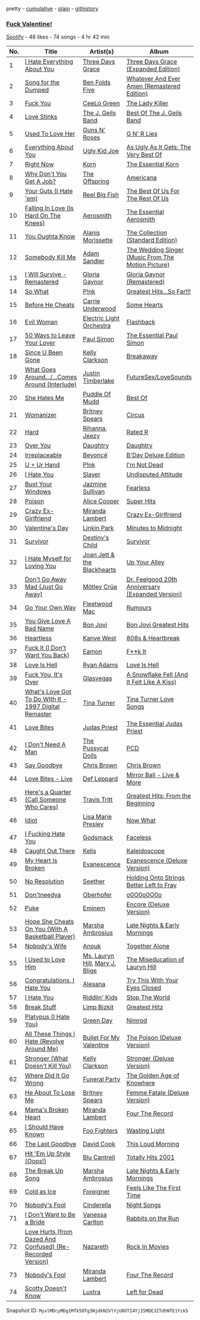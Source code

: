 pretty - [cumulative](/playlists/cumulative/5Dn14a8hNIhT3NLLjUUBGL.md) - [plain](/playlists/plain/5Dn14a8hNIhT3NLLjUUBGL) - [githistory](https://github.githistory.xyz/mackorone/spotify-playlist-archive/blob/main/playlists/plain/5Dn14a8hNIhT3NLLjUUBGL)

### [Fuck Valentine!](https://open.spotify.com/playlist/5Dn14a8hNIhT3NLLjUUBGL)

> 

[Spotify](https://open.spotify.com/user/spotify) - 48 likes - 74 songs - 4 hr 42 min

| No. | Title | Artist(s) | Album | Length |
|---|---|---|---|---|
| 1 | [I Hate Everything About You](https://open.spotify.com/track/6rUp7v3l8yC4TKxAAR5Bmx) | [Three Days Grace](https://open.spotify.com/artist/2xiIXseIJcq3nG7C8fHeBj) | [Three Days Grace \(Expanded Edition\)](https://open.spotify.com/album/38pfSOHvxHqDWwDnjZ25U5) | 3:51 |
| 2 | [Song for the Dumped](https://open.spotify.com/track/3u13MyusqSsMVegpADUHHP) | [Ben Folds Five](https://open.spotify.com/artist/44gRHbEm4Uqa0ykW0rDTNk) | [Whatever And Ever Amen \(Remastered Edition\)](https://open.spotify.com/album/3oz8kworUyU7oXjaEVhDsZ) | 3:51 |
| 3 | [Fuck You](https://open.spotify.com/track/4ycLiPVzE5KamivXrAzGFG) | [CeeLo Green](https://open.spotify.com/artist/5nLYd9ST4Cnwy6NHaCxbj8) | [The Lady Killer](https://open.spotify.com/album/3MXU6UoWrf4w4bOvjZTlvY) | 3:42 |
| 4 | [Love Stinks](https://open.spotify.com/track/2CCtvImOR0UZjn0uPLB94P) | [The J\. Geils Band](https://open.spotify.com/artist/69Mj3u4FTUrpyeGNSIaU6F) | [Best Of The J\. Geils Band](https://open.spotify.com/album/2FZfWyxQuzOcmwzrxlqKRp) | 3:45 |
| 5 | [Used To Love Her](https://open.spotify.com/track/2uduMoxSNLkDBhyLS2JroT) | [Guns N' Roses](https://open.spotify.com/artist/3qm84nBOXUEQ2vnTfUTTFC) | [G N' R Lies](https://open.spotify.com/album/6z5LStxyQzrUTrVxjiOXVU) | 3:11 |
| 6 | [Everything About You](https://open.spotify.com/track/1O2ACd0zg4GYgQRhLBGYDV) | [Ugly Kid Joe](https://open.spotify.com/artist/3XsgWn63EnA4wYZBjVyxjf) | [As Ugly As It Gets: The Very Best Of](https://open.spotify.com/album/5oukrASJpumQ9tUHxgK5Kj) | 4:15 |
| 7 | [Right Now](https://open.spotify.com/track/5yMJvJL1GdtoWwW58hOTvE) | [Korn](https://open.spotify.com/artist/3RNrq3jvMZxD9ZyoOZbQOD) | [The Essential Korn](https://open.spotify.com/album/4YsYdC1VAagQknJujE7cvC) | 3:09 |
| 8 | [Why Don't You Get A Job?](https://open.spotify.com/track/5EuDF2V1GOw817RaApPyBJ) | [The Offspring](https://open.spotify.com/artist/5LfGQac0EIXyAN8aUwmNAQ) | [Americana](https://open.spotify.com/album/4R2blKzIP9cEhgz7bMsRSt) | 2:51 |
| 9 | [Your Guts \(I Hate 'em\)](https://open.spotify.com/track/4CYcL38fBwxYiQUrTq5zp8) | [Reel Big Fish](https://open.spotify.com/artist/3bXhZFreBJF4QDUUiMmtZW) | [The Best Of Us For The Rest Of Us](https://open.spotify.com/album/1U7jVocQwP0iF7eQP0wmUI) | 2:02 |
| 10 | [Falling In Love \(Is Hard On The Knees\)](https://open.spotify.com/track/3JsNHSOWWJ7X3axxroxmFf) | [Aerosmith](https://open.spotify.com/artist/7Ey4PD4MYsKc5I2dolUwbH) | [The Essential Aerosmith](https://open.spotify.com/album/0YlgzYfI3a1OrGBBN0wWTG) | 3:26 |
| 11 | [You Oughta Know](https://open.spotify.com/track/17ZAZ24Eyh5fKqQ06u4R3d) | [Alanis Morissette](https://open.spotify.com/artist/6ogn9necmbUdCppmNnGOdi) | [The Collection \(Standard Edition\)](https://open.spotify.com/album/4N7LuZYpstQrtcHIoOKzqg) | 4:09 |
| 12 | [Somebody Kill Me](https://open.spotify.com/track/1LyW3Cwi49N1l58Pf1TNKy) | [Adam Sandler](https://open.spotify.com/artist/2LB9H0px4qWbCHg9Axzhga) | [The Wedding Singer \(Music From The Motion Picture\)](https://open.spotify.com/album/1zj1tn6yjZangQpuQHjJA3) | 1:52 |
| 13 | [I Will Survive \- Remastered](https://open.spotify.com/track/2DX0WG5OGLQLaXb41Cq1IA) | [Gloria Gaynor](https://open.spotify.com/artist/6V6WCgi7waF55bJmylC4H5) | [Gloria Gaynor \(Remastered\)](https://open.spotify.com/album/0KwI95bTOayhB4kTnCZNiH) | 4:55 |
| 14 | [So What](https://open.spotify.com/track/7bprRkhvOXWmWpqOrEWbXu) | [P!nk](https://open.spotify.com/artist/1KCSPY1glIKqW2TotWuXOR) | [Greatest Hits...So Far!!!](https://open.spotify.com/album/2tUn9E3nHXhUIJ47yv6ePD) | 3:34 |
| 15 | [Before He Cheats](https://open.spotify.com/track/0ZUo4YjG4saFnEJhdWp9Bt) | [Carrie Underwood](https://open.spotify.com/artist/4xFUf1FHVy696Q1JQZMTRj) | [Some Hearts](https://open.spotify.com/album/0kys2jaKAiDPfNBd4z7LAg) | 3:19 |
| 16 | [Evil Woman](https://open.spotify.com/track/0GjzyfE9VVSVVkheoweAGs) | [Electric Light Orchestra](https://open.spotify.com/artist/7jefIIksOi1EazgRTfW2Pk) | [Flashback](https://open.spotify.com/album/0fT2CI9hgHC1EH4Q4E8rER) | 4:19 |
| 17 | [50 Ways to Leave Your Lover](https://open.spotify.com/track/7bdDULyOUqNyWu6XPeAnSO) | [Paul Simon](https://open.spotify.com/artist/2CvCyf1gEVhI0mX6aFXmVI) | [The Essential Paul Simon](https://open.spotify.com/album/4kdOH3s9cRL9YykvHFpSlD) | 3:28 |
| 18 | [Since U Been Gone](https://open.spotify.com/track/3xrn9i8zhNZsTtcoWgQEAd) | [Kelly Clarkson](https://open.spotify.com/artist/3BmGtnKgCSGYIUhmivXKWX) | [Breakaway](https://open.spotify.com/album/5gDAEao3VxFdbm8vS0koQq) | 3:08 |
| 19 | [What Goes Around.../...Comes Around \(Interlude\)](https://open.spotify.com/track/3pD0f7hSJg2XdQ6udw5Tey) | [Justin Timberlake](https://open.spotify.com/artist/31TPClRtHm23RisEBtV3X7) | [FutureSex/LoveSounds](https://open.spotify.com/album/2scB1uhcCI1TSf6b9TCZK3) | 7:28 |
| 20 | [She Hates Me](https://open.spotify.com/track/5A3t6GVPUxBn5yxODZ8r8L) | [Puddle Of Mudd](https://open.spotify.com/artist/3dXaa6jwM7B52GZpaJEIr5) | [Best Of](https://open.spotify.com/album/5TnRBGlkLkrz14wl2fkGWI) | 3:36 |
| 21 | [Womanizer](https://open.spotify.com/track/1CrxDKnx34D9zoAIvf7B9H) | [Britney Spears](https://open.spotify.com/artist/26dSoYclwsYLMAKD3tpOr4) | [Circus](https://open.spotify.com/album/6vAjySa6CZLX1BpVXeFHo9) | 3:44 |
| 22 | [Hard](https://open.spotify.com/track/3XcCfweqtfMbZNbM7Mq0gg) | [Rihanna](https://open.spotify.com/artist/5pKCCKE2ajJHZ9KAiaK11H), [Jeezy](https://open.spotify.com/artist/4yBK75WVCQXej1p04GWqxH) | [Rated R](https://open.spotify.com/album/5oMe51UhWt6rsnkAvNRd1A) | 4:10 |
| 23 | [Over You](https://open.spotify.com/track/7mXmxXLAnsvXKt4Q37KoMI) | [Daughtry](https://open.spotify.com/artist/5P5FTygHyx2G57oszR3Wot) | [Daughtry](https://open.spotify.com/album/7MEQdKzqoG2QJYcT2XEKsW) | 3:24 |
| 24 | [Irreplaceable](https://open.spotify.com/track/6RX5iL93VZ5fKmyvNXvF1r) | [Beyoncé](https://open.spotify.com/artist/6vWDO969PvNqNYHIOW5v0m) | [B'Day Deluxe Edition](https://open.spotify.com/album/0Zd10MKN5j9KwUST0TdBBB) | 3:47 |
| 25 | [U + Ur Hand](https://open.spotify.com/track/1dEcMzexrBe5PiYnsZY1wY) | [P!nk](https://open.spotify.com/artist/1KCSPY1glIKqW2TotWuXOR) | [I'm Not Dead](https://open.spotify.com/album/1JOg7l9Z8Nu0gRt4aN5bTv) | 3:34 |
| 26 | [I Hate You](https://open.spotify.com/track/5wsEym4qOJZU7mm9Jdrmx8) | [Slayer](https://open.spotify.com/artist/1IQ2e1buppatiN1bxUVkrk) | [Undisputed Attitude](https://open.spotify.com/album/6E9K7KHifwy8W9tiHSoSI7) | 2:15 |
| 27 | [Bust Your Windows](https://open.spotify.com/track/56z2qI0gKcPthQF6l8AW3E) | [Jazmine Sullivan](https://open.spotify.com/artist/7gSjFKpVmDgC2MMsnN8CYq) | [Fearless](https://open.spotify.com/album/2V99Z0aZgSK6XTbh19UYTU) | 4:26 |
| 28 | [Poison](https://open.spotify.com/track/26CEBzFZShsdqFqS8ZsvAt) | [Alice Cooper](https://open.spotify.com/artist/3EhbVgyfGd7HkpsagwL9GS) | [Super Hits](https://open.spotify.com/album/1nnWcgO1OfQtlofaabxT2d) | 4:30 |
| 29 | [Crazy Ex\-Girlfriend](https://open.spotify.com/track/1F68OIOfSBrbPuX1p2V3IT) | [Miranda Lambert](https://open.spotify.com/artist/66lH4jAE7pqPlOlzUKbwA0) | [Crazy Ex\-Girlfriend](https://open.spotify.com/album/2fQgr6rudGpjhXTfAKe4u2) | 3:07 |
| 30 | [Valentine's Day](https://open.spotify.com/track/2vfshZvISOKy2Je7wQBWOV) | [Linkin Park](https://open.spotify.com/artist/6XyY86QOPPrYVGvF9ch6wz) | [Minutes to Midnight](https://open.spotify.com/album/2tlTBLz2w52rpGCLBGyGw6) | 3:16 |
| 31 | [Survivor](https://open.spotify.com/track/2Mpj1Ul5OFPyyP4wB62Rvi) | [Destiny's Child](https://open.spotify.com/artist/1Y8cdNmUJH7yBTd9yOvr5i) | [Survivor](https://open.spotify.com/album/2HcjLD0ButtKsQYqzoyOx9) | 4:14 |
| 32 | [I Hate Myself for Loving You](https://open.spotify.com/track/2HXixVqzzm9rEUIMAWzshl) | [Joan Jett & the Blackhearts](https://open.spotify.com/artist/1Fmb52lZ6Jv7FMWXXTPO3K) | [Up Your Alley](https://open.spotify.com/album/2pkv3nrNrwtUdT8VNWwt5U) | 4:06 |
| 33 | [Don't Go Away Mad \(Just Go Away\)](https://open.spotify.com/track/3XGbYvyi3sW9L5fzWluoAv) | [Mötley Crüe](https://open.spotify.com/artist/0cc6vw3VN8YlIcvr1v7tBL) | [Dr\. Feelgood 20th Anniversary \[Expanded Version\]](https://open.spotify.com/album/2875djKxniGsnRqe2KlGoy) | 4:39 |
| 34 | [Go Your Own Way](https://open.spotify.com/track/0FeCO85RKW8fDRytwXof2x) | [Fleetwood Mac](https://open.spotify.com/artist/08GQAI4eElDnROBrJRGE0X) | [Rumours](https://open.spotify.com/album/63k57x0qOkUWEMR0dkMivh) | 3:38 |
| 35 | [You Give Love A Bad Name](https://open.spotify.com/track/1MTMedlCphum6mRcd8YzvE) | [Bon Jovi](https://open.spotify.com/artist/58lV9VcRSjABbAbfWS6skp) | [Bon Jovi Greatest Hits](https://open.spotify.com/album/0C8Poy7zwJ1kQh2sldyvHm) | 3:43 |
| 36 | [Heartless](https://open.spotify.com/track/5h9pB5af60LWJBrG1HCHsU) | [Kanye West](https://open.spotify.com/artist/5K4W6rqBFWDnAN6FQUkS6x) | [808s & Heartbreak](https://open.spotify.com/album/2JK89jt4unItFroOr0kT3g) | 3:31 |
| 37 | [Fuck It \(I Don't Want You Back\)](https://open.spotify.com/track/7bchsHDaf9CRoe64ceIDYQ) | [Eamon](https://open.spotify.com/artist/1y20PpXw0yeuJ1avCD0Ob9) | [F\*\*k It](https://open.spotify.com/album/7kM8NDYQh4q6cQObl1fSZi) | 3:45 |
| 38 | [Love Is Hell](https://open.spotify.com/track/7vCtrwEkN6VV825JyWfUjO) | [Ryan Adams](https://open.spotify.com/artist/2qc41rNTtdLK0tV3mJn2Pm) | [Love Is Hell](https://open.spotify.com/album/7hUvCVVeWk0mXkqcl0Hhs2) | 3:19 |
| 39 | [Fuck You, It's Over](https://open.spotify.com/track/3ISZS7TmB2wom4dBzENNO4) | [Glasvegas](https://open.spotify.com/artist/478peoEkoKPsTgRiVzkvPl) | [A Snowflake Fell \(And It Felt Like A Kiss\)](https://open.spotify.com/album/03tIP9Yze8oqIQwfVoiFlg) | 4:43 |
| 40 | [What's Love Got To Do WIth It \- 1997 Digital Remaster](https://open.spotify.com/track/4QjjabJx7K14tHwxEVI0Xc) | [Tina Turner](https://open.spotify.com/artist/1zuJe6b1roixEKMOtyrEak) | [Tina Turner Love Songs](https://open.spotify.com/album/2leURyZTNszWf0NOrbWOW4) | 3:48 |
| 41 | [Love Bites](https://open.spotify.com/track/06di3QKhy7a0WtFN0JiPum) | [Judas Priest](https://open.spotify.com/artist/2tRsMl4eGxwoNabM08Dm4I) | [The Essential Judas Priest](https://open.spotify.com/album/65vtw6Mxuph5JRTPh9lLzL) | 4:48 |
| 42 | [I Don't Need A Man](https://open.spotify.com/track/0XEBKZHp8imfvf9NYjV8Kg) | [The Pussycat Dolls](https://open.spotify.com/artist/6wPhSqRtPu1UhRCDX5yaDJ) | [PCD](https://open.spotify.com/album/5x8e8UcCeOgrOzSnDGuPye) | 3:39 |
| 43 | [Say Goodbye](https://open.spotify.com/track/75KdMdPqZGO3FGNtpByM1p) | [Chris Brown](https://open.spotify.com/artist/7bXgB6jMjp9ATFy66eO08Z) | [Chris Brown](https://open.spotify.com/album/2gRm1k9fVkhTfZDHvBI2sR) | 4:49 |
| 44 | [Love Bites \- Live](https://open.spotify.com/track/6iCCvEH7xhkcsFTXnLVLIK) | [Def Leppard](https://open.spotify.com/artist/6H1RjVyNruCmrBEWRbD0VZ) | [Mirror Ball \- Live & More](https://open.spotify.com/album/3BO4hNrSnspOVwlloqedRc) | 7:28 |
| 45 | [Here's a Quarter \(Call Someone Who Cares\)](https://open.spotify.com/track/0RdMBceHhBJLqNjObk1NPP) | [Travis Tritt](https://open.spotify.com/artist/2M4Yt7oKGoYd0wqU44k4i2) | [Greatest Hits: From the Beginning](https://open.spotify.com/album/5pDzCS2g2oZueNkPr1S1Ey) | 2:32 |
| 46 | [Idiot](https://open.spotify.com/track/3GAiMe8Q4FJTYL0tfjqKbu) | [Lisa Marie Presley](https://open.spotify.com/artist/1JZsGhTI51A9ybuQZO07wf) | [Now What](https://open.spotify.com/album/4ah4y6QQZohYhT8iIJmVb0) | 4:09 |
| 47 | [I Fucking Hate You](https://open.spotify.com/track/0zLLdhJTWeNB8RW7Qv4lNn) | [Godsmack](https://open.spotify.com/artist/6gZq1Q6bdOxsUPUG1TaFbF) | [Faceless](https://open.spotify.com/album/7e5kCGe1TD9Er6DIcgtNyW) | 4:07 |
| 48 | [Caught Out There](https://open.spotify.com/track/1nZkrUFLq265za9lofFO3p) | [Kelis](https://open.spotify.com/artist/0IF46mUS8NXjgHabxk2MCM) | [Kaleidoscope](https://open.spotify.com/album/2VQFbPduHKk3SAyczWfpok) | 4:51 |
| 49 | [My Heart Is Broken](https://open.spotify.com/track/13YFr8zKKf3nXLtP5mlfCO) | [Evanescence](https://open.spotify.com/artist/5nGIFgo0shDenQYSE0Sn7c) | [Evanescence \(Deluxe Version\)](https://open.spotify.com/album/455vkP1HuYMC7Uw2iIz0DH) | 4:29 |
| 50 | [No Resolution](https://open.spotify.com/track/7BRFR6J6ufqRCGEC43c4t7) | [Seether](https://open.spotify.com/artist/6B5c4sch27tWHAGdarpPaW) | [Holding Onto Strings Better Left to Fray](https://open.spotify.com/album/659Cn3nYaB0hHS7ZE7MkgX) | 3:08 |
| 51 | [Don'tneedya](https://open.spotify.com/track/1oEx1j0X99SFOxBFWlrVqc) | [Oberhofer](https://open.spotify.com/artist/5zb7wVUx1vTXLB6HX26EnX) | [o0O0o0O0o](https://open.spotify.com/album/3f8nnwzr2a2KcZdRRVxakx) | 3:02 |
| 52 | [Puke](https://open.spotify.com/track/5F94xbz85nE6wfZGHqOMCG) | [Eminem](https://open.spotify.com/artist/7dGJo4pcD2V6oG8kP0tJRR) | [Encore \(Deluxe Version\)](https://open.spotify.com/album/1kTlYbs28MXw7hwO0NLYif) | 4:07 |
| 53 | [Hope She Cheats On You \(With A Basketball Player\)](https://open.spotify.com/track/0ocQiHwHrvLUcon6p3lJNa) | [Marsha Ambrosius](https://open.spotify.com/artist/46VWDbmWmzvPBTmkSr25gM) | [Late Nights & Early Mornings](https://open.spotify.com/album/3l9KeT7TXfQKg8RhzoC6DI) | 4:03 |
| 54 | [Nobody's Wife](https://open.spotify.com/track/1Q0p30HuN1ADMX2CmPzIvO) | [Anouk](https://open.spotify.com/artist/6ltVunYjAAD70YtVO6rxvX) | [Together Alone](https://open.spotify.com/album/3zMAFbz27Bd7gtmPFAq46b) | 3:25 |
| 55 | [I Used to Love Him](https://open.spotify.com/track/1EvMq15CcYecyQLNIcM5gi) | [Ms\. Lauryn Hill](https://open.spotify.com/artist/2Mu5NfyYm8n5iTomuKAEHl), [Mary J\. Blige](https://open.spotify.com/artist/1XkoF8ryArs86LZvFOkbyr) | [The Miseducation of Lauryn Hill](https://open.spotify.com/album/3KfWAE3Y0JDa7CNo8ovJWu) | 5:39 |
| 56 | [Congratulations, I Hate You](https://open.spotify.com/track/2wiRaJG78MwRqBWnDSoO4H) | [Alesana](https://open.spotify.com/artist/1fnDlUNi67FQtHHqBl4Yfg) | [Try This With Your Eyes Closed](https://open.spotify.com/album/0UqeJDOoeBuikFNW2NX6VD) | 3:56 |
| 57 | [I Hate You](https://open.spotify.com/track/7i47SetipMAS86hb9fX0lv) | [Riddlin' Kids](https://open.spotify.com/artist/2Z0ymoDrNlXkQsTmMapYk7) | [Stop The World](https://open.spotify.com/album/2aRndoAPjN8NH4xIZabEwL) | 3:38 |
| 58 | [Break Stuff](https://open.spotify.com/track/2YC6ET3q1F29B0V7UcPV70) | [Limp Bizkit](https://open.spotify.com/artist/165ZgPlLkK7bf5bDoFc6Sb) | [Greatest Hitz](https://open.spotify.com/album/50na3UenOpUOS1uuWXM0AY) | 2:46 |
| 59 | [Platypus \(I Hate You\)](https://open.spotify.com/track/6SFL3a2JotvZFwTiggc4cb) | [Green Day](https://open.spotify.com/artist/7oPftvlwr6VrsViSDV7fJY) | [Nimrod](https://open.spotify.com/album/3x2uer6Xh0d5rF8toWpRDA) | 2:21 |
| 60 | [All These Things I Hate \(Revolve Around Me\)](https://open.spotify.com/track/7pgHwgQ4fQGHUSux4P949x) | [Bullet For My Valentine](https://open.spotify.com/artist/7iWiAD5LLKyiox2grgfmUT) | [The Poison \(Deluxe Version\)](https://open.spotify.com/album/4uNzDULQ9RAy0nxGaPbCDn) | 3:45 |
| 61 | [Stronger \(What Doesn't Kill You\)](https://open.spotify.com/track/6D60klaHqbCl9ySc8VcRss) | [Kelly Clarkson](https://open.spotify.com/artist/3BmGtnKgCSGYIUhmivXKWX) | [Stronger \(Deluxe Version\)](https://open.spotify.com/album/1MNvMtEmMMdBXZBDcFNcWj) | 3:41 |
| 62 | [Where Did It Go Wrong](https://open.spotify.com/track/2mZsmB3vi1irgjr90PUlkC) | [Funeral Party](https://open.spotify.com/artist/5EfNeCzi7zZ3v4yogxKpnl) | [The Golden Age of Knowhere](https://open.spotify.com/album/4eGygSaV3TqJ4B2tFFAwTP) | 3:28 |
| 63 | [He About To Lose Me](https://open.spotify.com/track/6I0qecpzVh73WBMty1Ln02) | [Britney Spears](https://open.spotify.com/artist/26dSoYclwsYLMAKD3tpOr4) | [Femme Fatale \(Deluxe Version\)](https://open.spotify.com/album/0oFBaXLFsUVa2gEmJf4FcJ) | 3:48 |
| 64 | [Mama's Broken Heart](https://open.spotify.com/track/7lMXFeOPL4Ge1DjZ31VrA1) | [Miranda Lambert](https://open.spotify.com/artist/66lH4jAE7pqPlOlzUKbwA0) | [Four The Record](https://open.spotify.com/album/6AS4XOMFu0IT7Cm5hH0A3p) | 2:57 |
| 65 | [I Should Have Known](https://open.spotify.com/track/042RaY48TNY9aesv8fqYTf) | [Foo Fighters](https://open.spotify.com/artist/7jy3rLJdDQY21OgRLCZ9sD) | [Wasting Light](https://open.spotify.com/album/5lnQLEUiVDkLbFJHXHQu9m) | 4:15 |
| 66 | [The Last Goodbye](https://open.spotify.com/track/3GMl5vmoSXsWwQR21GM0Qo) | [David Cook](https://open.spotify.com/artist/4SQxI8xg6LcSWL3KuGVHLa) | [This Loud Morning](https://open.spotify.com/album/2sAl0bHZ6QtLEcBmbJOCPd) | 3:00 |
| 67 | [Hit 'Em Up Style \(Oops!\)](https://open.spotify.com/track/5k3sanOGourYTSWNvphUnz) | [Blu Cantrell](https://open.spotify.com/artist/6vytZ677lz4LzCrUDcDokM) | [Totally Hits 2001](https://open.spotify.com/album/58ImF6AIakb2YWtLtSvMBO) | 4:08 |
| 68 | [The Break Up Song](https://open.spotify.com/track/1am1pgXoPjfLzOchLV7s2m) | [Marsha Ambrosius](https://open.spotify.com/artist/46VWDbmWmzvPBTmkSr25gM) | [Late Nights & Early Mornings](https://open.spotify.com/album/3l9KeT7TXfQKg8RhzoC6DI) | 3:24 |
| 69 | [Cold as Ice](https://open.spotify.com/track/72XP8G9GAZarwtvZhi25Js) | [Foreigner](https://open.spotify.com/artist/6IRouO5mvvfcyxtPDKMYFN) | [Feels Like The First Time](https://open.spotify.com/album/2UGyemMSTIiCYbd3ZLZ6Lf) | 3:14 |
| 70 | [Nobody's Fool](https://open.spotify.com/track/01Q4wU19hamqnhNjtuvTyI) | [Cinderella](https://open.spotify.com/artist/7HL4id2U7FSDJtfKQHMgQx) | [Night Songs](https://open.spotify.com/album/6Af1uU7Di8q9oHyXpgvrmY) | 4:47 |
| 71 | [I Don't Want to Be a Bride](https://open.spotify.com/track/2f4XSArCtt4E2DFflvFpuU) | [Vanessa Carlton](https://open.spotify.com/artist/5ILrArfIV0tMURcHJN8Q07) | [Rabbits on the Run](https://open.spotify.com/album/3APWAFznq5AnNZh7YjUHcj) | 4:02 |
| 72 | [Love Hurts \(from Dazed And Confused\) \(Re\-Recorded Version\)](https://open.spotify.com/track/55RlVvBcUVIAXpvG3LoIsz) | [Nazareth](https://open.spotify.com/artist/6fvN9GmMCVKb5LY0WsnjFP) | [Rock In Movies](https://open.spotify.com/album/2tl2RhOhDZE8HaFsPmpIOU) | 3:51 |
| 73 | [Nobody's Fool](https://open.spotify.com/track/0A6QCNP3PkD14Zk2RHLYsJ) | [Miranda Lambert](https://open.spotify.com/artist/66lH4jAE7pqPlOlzUKbwA0) | [Four The Record](https://open.spotify.com/album/6AS4XOMFu0IT7Cm5hH0A3p) | 3:43 |
| 74 | [Scotty Doesn't Know](https://open.spotify.com/track/1LkoYGxmYpO6QSEvY5C0Zl) | [Lustra](https://open.spotify.com/artist/3IJ770I1QPmwVp7yug0eJ4) | [Left for Dead](https://open.spotify.com/album/3MCqjuNms0vjGyUDQ92Ivs) | 2:55 |

Snapshot ID: `MyxlMDcyMDg1MTk5OTg3NjdkN2VlYjU0OTI4YjI5MDE3ZTdhNTE1Yzk5`
